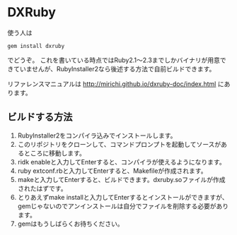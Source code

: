 # DXRuby

使う人は

    gem install dxruby

でどうぞ。
これを書いている時点ではRuby2.1～2.3までしかバイナリが用意できていませんが、RubyInstaller2なら後述する方法で自前ビルドできます。

リファレンスマニュアルは
http://mirichi.github.io/dxruby-doc/index.html
にあります。

## ビルドする方法

1. RubyInstaller2をコンパイラ込みでインストールします。
2. このリポジトリをクローンして、コマンドプロンプトを起動してソースがあるところに移動します。
3. ridk enableと入力してEnterすると、コンパイラが使えるようになります。
4. ruby extconf.rbと入力してEnterすると、Makefileが作成されます。
5. makeと入力してEnterすると、ビルドできます。dxruby.soファイルが作成されたはずです。
6. とりあえずmake installと入力してEnterするとインストールができますが、gemじゃないのでアンインストールは自分でファイルを削除する必要があります。
7. gemはもうしばらくお待ちください。
